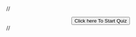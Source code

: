//<center>
<button onclick="location.href='http://form-timer.com/start/5f0352e9'" type="button">
         Click here To Start Quiz</button></center>//

